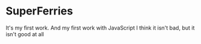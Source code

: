 # SuperFerries
It's my first work.
And my first work with JavaScript
I think it isn't bad, but it isn't good at all
